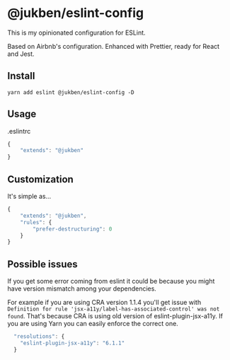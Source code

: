 # @jukben/eslint-config

This is my opinionated configuration for ESLint.

Based on Airbnb's configuration. Enhanced with Prettier, ready for React and Jest.

## Install

    yarn add eslint @jukben/eslint-config -D

## Usage

.eslintrc

```js
{
    "extends": "@jukben"
}
```

## Customization

It's simple as...

```js
{
    "extends": "@jukben",
    "rules": {
        "prefer-destructuring": 0
    }
}
```

## Possible issues

If you get some error coming from eslint it could be because you might have version mismatch among your dependencies.

For example if you are using CRA version 1.1.4 you'll get issue with `Definition for rule 'jsx-a11y/label-has-associated-control' was not found`. That's because CRA is using old version of eslint-plugin-jsx-a11y. If you are using Yarn you can easily enforce the correct one.

```js
  "resolutions": {
    "eslint-plugin-jsx-a11y": "6.1.1"
  }
```
